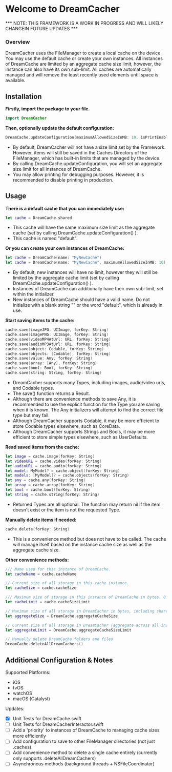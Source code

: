 
# Welcome to DreamCacher

*** NOTE: THIS FRAMEWORK IS A WORK IN PROGRESS AND WILL LIKELY CHANGEIN FUTURE UPDATES ***

### Overview

DreamCacher uses the FileManager to create a local cache on the device. You may use the default cache or create your own instances. All instances of DreamCache are limited by an aggregate cache size limit, however, the instance can also have its own sub-limit. All caches are automatically managed and will remove the least recently used elements until space is available.

## Installation

**Firstly, import the package to your file.**

```swift
import DreamCacher
```



**Then, optionally update the default configuration:**
```swift
DreamCache.updateConfiguration(maximumAllowedSizeInMB: 10, isPrintEnabled: true)
```
- By default, DreamCacher will not have a size limit set by the Framework. However, items will still be saved in the Caches Directory of the FileManager, which has built-in limits that are managed by the device.
- By calling DreamCache.updateConfiguration, you will set an aggregate size limit for all instances of DreamCache.
- You may allow printing for debugging purposes. However, it is recommended to disable printing in production.



## Usage

**There is a default cache that you can immediately use:**

```swift
let cache = DreamCache.shared
```
- This cache will have the same maximum size limit as the aggregate cache (set by calling DreamCache.updateConfiguration() ).
- This cache is named "default".



**Or you can create your own instances of DreamCache:**
```swift
let cache = DreamCache(name: "MyNewCache")
let cache = DreamCache(name: "MyNewCache", maximumAllowedSizeInMB: 10)
```
- By default, new instances will have no limit, however they will still be limited by the aggregate cache limit (set by calling DreamCache.updateConfiguration() ).
- Instances of DreamCache can additionally have their own sub-limit, set within the initializer.
- New instances of DreamCache should have a valid name. Do not initialize with a blank string "" or the word "default", which is already in use.



**Start saving items to the cache:**
```swift
cache.save(imageJPG: UIImage, forKey: String)
cache.save(imagePNG: UIImage, forKey: String)
cache.save(videoMP4AtUrl: URL, forKey: String)
cache.save(audioMP3AtUrl: URL, forKey: String)
cache.save(object: Codable, forKey: String)
cache.save(objects: [Codable], forKey: String)
cache.save(value: Any, forKey: String)
cache.save(array: [Any], forKey: String)
cache.save(bool: Bool, forKey: String)
cache.save(string: String, forKey: String)
```
- DreamCacher supports many Types, including images, audio/video urls, and Codable types.
- The save() function returns a Result.
- Although there are convenience methods to save Any, it is recommended to use the explicit function for the Type you are saving when it is known. The Any initializers will attempt to find the correct file type but may fail.
- Although DreamCacher supports Codable, it may be more efficient to store Codable types elsewhere, such as CoreData.
- Although DreamCacher supports Strings and Bools, it may be more efficient to store simple types elsewhere, such as UserDefaults.



**Read saved items from the cache:**
```swift
let image = cache.image(forKey: String)
let videoURL = cache.video(forKey: String)
let audioURL = cache.audio(forKey: String)
let model: MyModel? = cache.object(forKey: String)
let models: [MyModel]? = cache.objects(forKey: String)
let any = cache.any(forKey: String)
let array = cache.array(forKey: String)
let bool = cache.bool(forKey: String)
let string = cache.string(forKey: String)
```
- Returned Types are all optional. The function may return nil if the item doesn't exist or the item is not the requested Type.



**Manually delete items if needed:**
```swift
cache.delete(forKey: String)
```
- This is a convenience method but does not have to be called. The cache will manage itself based on the instance cache size as well as the aggregate cache size.


**Other convenience methods:**

```swift
/// Name used for this instance of DreamCache.
let cacheName = cache.cacheName

// Current size of all storage in this cache instance.
let cacheSize = cache.cacheSize

/// Maximum size of storage in this instance of DreamCache in bytes. 0 means no limit.
let cacheLimit = cache.cacheSizeLimit

// Maximum size of all storage in DreamCacher in bytes, including shared instance and created instances. 0 means no limit.
let aggregateSize = DreamCache.aggregateCacheSize

// Current size of all storage in DreamCacher (aggregate across all instances).
let aggregateLimit = DreamCache.aggregateCacheSizeLimit

// Manually delete DreamCache folders and files
DreamCache.deleteAllDreamCachers()
```

## Additional Configuration & Notes

Supported Platforms:
- iOS
- tvOS
- watchOS
- macOS (Catalyst)

Updates:
- [x] Unit Tests for DreamCache.swift 
- [ ] Unit Tests for DreamCacherInteractor.swift 
- [ ] Add a 'priority' to instances of DreamCache to managing cache sizes more efficiently
- [ ] Add configuration to save to other FileManager directories (not just .caches)
- [ ] Add convenience method to delete a single cache entirely (currently only supports .deleteAllDreamCachers)
- [ ] Asynchronous methods (background threads + NSFileCoordinator)
